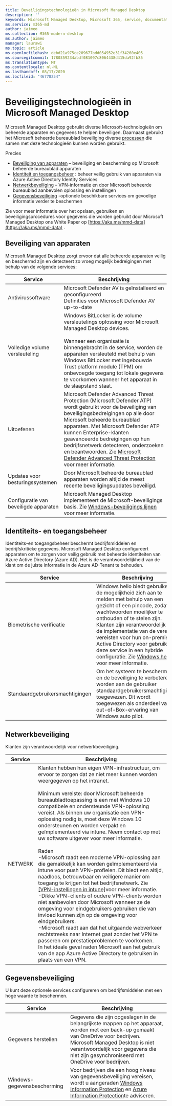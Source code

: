 ```yaml
---
title: Beveiligingstechnologieën in Microsoft Managed Desktop
description: ''
keywords: Microsoft Managed Desktop, Microsoft 365, service, documentatie
ms.service: m365-md
author: jaimeo
ms.collection: M365-modern-desktop
ms.author: jaimeo
manager: laurawi
ms.topic: article
ms.openlocfilehash: debd21a975ce209677bdd054952e31f34260e405
ms.sourcegitcommit: 1780359234abdf081097c8064438d415da92fb85
ms.translationtype: MT
ms.contentlocale: nl-NL
ms.lasthandoff: 08/17/2020
ms.locfileid: "46778254"
---
```

# <a name="security-technologies-in-microsoft-managed-desktop"></a>Beveiligingstechnologieën in Microsoft Managed Desktop

<!--Security, also Onboarding doc: data handling/store, privileged account access -->

Microsoft Managed Desktop gebruikt diverse Microsoft-technologieën om beheerde apparaten en gegevens te helpen beveiligen. Daarnaast gebruikt het Microsoft beheerde bureaublad beveiliging diverse [processen](security-operations.md) die samen met deze technologieën kunnen worden gebruikt.

Precies 

- [Beveiliging van apparaten](#device-security) – beveiliging en bescherming op Microsoft beheerde bureaublad apparaten
- [Identiteit en toegangsbeheer](#identity-and-access-management) : beheer veilig gebruik van apparaten via Azure Active Directory Identity Services
- [Netwerkbeveiliging](#network-security) – VPN-informatie en door Microsoft beheerde bureaublad aanbevolen oplossing en instellingen
- [Gegevensbeveiliging](#information-security) -optionele beschikbare services om gevoelige informatie verder te beschermen 

Zie voor meer informatie over het opslaan, gebruiken en beveiligingsprocedures voor gegevens die worden gebruikt door Microsoft Managed Desktop ons White Paper op [https://aka.ms/mmd-data](https://aka.ms/mmd-data) .


## <a name="device-security"></a>Beveiliging van apparaten

Microsoft Managed Desktop zorgt ervoor dat alle beheerde apparaten veilig en beschermd zijn en detecteert zo vroeg mogelijk bedreigingen met behulp van de volgende services:

Service | Beschrijving
--- | ---
Antivirussoftware | Microsoft Defender AV is geïnstalleerd en geconfigureerd<br>Definities voor Microsoft Defender AV up-to-date
Volledige volume versleuteling |    Windows BitLocker is de volume versleutelings oplossing voor Microsoft Managed Desktop devices.<br><br>Wanneer een organisatie is binnengebracht in de service, worden de apparaten versleuteld met behulp van Windows BitLocker met ingebouwde Trust platform module (TPM) om onbevoegde toegang tot lokale gegevens te voorkomen wanneer het apparaat in de slaapstand staat. 
Uitoefenen |    Microsoft Defender Advanced Threat Protection (Microsoft Defender ATP) wordt gebruikt voor de beveiliging van beveiligingsbedreigingen op alle door Microsoft beheerde bureaublad apparaten. Met Microsoft Defender ATP kunnen Enterprise-klanten geavanceerde bedreigingen op hun bedrijfsnetwerk detecteren, onderzoeken en beantwoorden. Zie [Microsoft Defender Advanced Threat Protection](https://docs.microsoft.com/windows/threat-protection/windows-defender-atp/windows-defender-advanced-threat-protection) voor meer informatie. 
Updates voor besturingssystemen |  Door Microsoft beheerde bureaublad apparaten worden altijd de meest recente beveiligingsupdates beveiligd.
Configuratie van beveiligde apparaten |   Microsoft Managed Desktop implementeert de Microsoft-beveiligings basis. Zie [Windows-beveiligings lijnen](https://docs.microsoft.com/windows/security/threat-protection/windows-security-baselines) voor meer informatie.



## <a name="identity-and-access-management"></a>Identiteits- en toegangsbeheer

Identiteits-en toegangsbeheer beschermt bedrijfsmiddelen en bedrijfskritieke gegevens. Microsoft Managed Desktop configureert apparaten om te zorgen voor veilig gebruik met beheerde identiteiten van Azure Active Directory (Azure AD). Het is de verantwoordelijkheid van de klant om de juiste informatie in de Azure AD-Tenant te behouden. 

Service | Beschrijving
--- | ---
Biometrische verificatie |  Windows hello biedt gebruikers de mogelijkheid zich aan te melden met behulp van een gezicht of een pincode, zodat wachtwoorden moeilijker te onthouden of te stelen zijn. Klanten zijn verantwoordelijk voor de implementatie van de vereiste vereisten voor hun on-premises Active Directory voor gebruik van deze service in een hybride configuratie. Zie [Windows hello](https://docs.microsoft.com/windows-hardware/design/device-experiences/windows-hello) voor meer informatie. 
Standaardgebruikersmachtigingen |  Om het systeem te beschermen en de beveiliging te verbeteren, worden aan de gebruiker standaardgebruikersmachtigingen toegewezen. Dit wordt toegewezen als onderdeel van de out-of-Box-ervaring van Windows auto pilot.



## <a name="network-security"></a>Netwerkbeveiliging

Klanten zijn verantwoordelijk voor netwerkbeveiliging. 

Service | Beschrijving
--- | ---
NETWERK | Klanten hebben hun eigen VPN-infrastructuur, om ervoor te zorgen dat ze niet meer kunnen worden weergegeven op het intranet.<br><br>Minimum vereiste: door Microsoft beheerde bureaubladtoepassing is een met Windows 10 compatibele en ondersteunde VPN-oplossing vereist. Als binnen uw organisatie een VPN-oplossing nodig is, moet deze Windows 10 ondersteunen en worden verpakt en geïmplementeerd via intune. Neem contact op met uw software uitgever voor meer informatie.<br><br>Raden<br>-Microsoft raadt een moderne VPN-oplossing aan die gemakkelijk kan worden geïmplementeerd via intune voor push VPN-profielen. Dit biedt een altijd, naadloos, betrouwbaar en veiligere manier om toegang te krijgen tot het bedrijfsnetwerk. Zie [[VPN-instellingen in intune]](https://docs.microsoft.com/intune/vpn-settings-configure)voor meer informatie.<br>-Dikke VPN-clients of oudere VPN-clients worden niet aanbevolen door Microsoft wanneer ze de omgeving voor eindgebruikers gebruiken die van invloed kunnen zijn op de omgeving voor eindgebruikers.<br>-Microsoft raadt aan dat het uitgaande webverkeer rechtstreeks naar Internet gaat zonder het VPN te passeren om prestatieproblemen te voorkomen.<br>In het ideale geval raden Microsoft aan het gebruik van de app Azure Active Directory te gebruiken in plaats van een VPN.


## <a name="information-security"></a>Gegevensbeveiliging

U kunt deze optionele services configureren om bedrijfsmiddelen met een hoge waarde te beschermen. 

Service | Beschrijving
--- | ---
Gegevens herstellen  | Gegevens die zijn opgeslagen in de belangrijkste mappen op het apparaat, worden met een back-up gemaakt van OneDrive voor bedrijven. Microsoft Managed Desktop is niet verantwoordelijk voor gegevens die niet zijn gesynchroniseerd met OneDrive voor bedrijven. 
Windows-gegevensbescherming |    Voor bedrijven die een hoog niveau van gegevensbeveiliging vereisen, wordt u aangeraden [Windows Information Protection](https://docs.microsoft.com/windows/threat-protection/windows-information-protection/protect-enterprise-data-using-wip) en [Azure Information Protection](https://www.microsoft.com/cloud-platform/azure-information-protection)te adviseren. 

